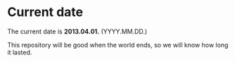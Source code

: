 # Current date

The current date is **2013.04.01.** (YYYY.MM.DD.)

This repository will be good when the world ends, so we will know how long it lasted.